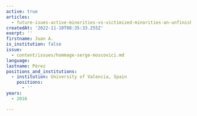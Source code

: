 ```yaml
---
active: true
articles:
  - future-isues-active-minorities-vs-victimized-minorities-an-unfinished-task
createdAt: '2022-11-10T08:35:33.255Z'
exerpt: ''
firstname: Juan A.
is_institution: false
issue:
  - content/issues/hommage-serge-moscovici.md
language:
lastname: Pérez
positions_and_institutions:
  - institution: University of Valencia, Spain
    positions:
      - ''
years:
  - 2016

---
```

